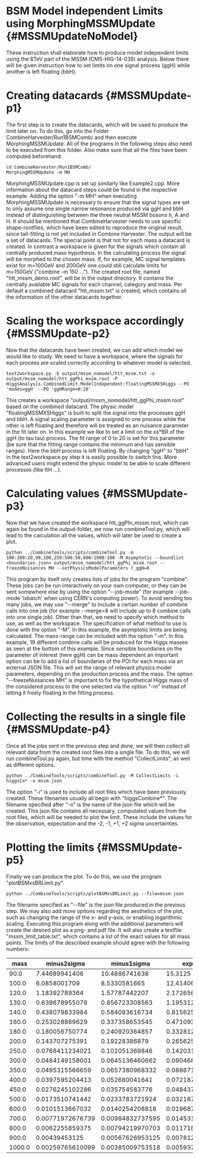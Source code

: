 BSM Model independent Limits using MorphingMSSMUpdate {#MSSMUpdateNoModel}
=================================================================

These instruction shall elaborate how to produce model independent limits using the 8TeV part of the MSSM (CMS-HIG-14-039) analysis. Below there will be given instruction how to set limits on one signal process (ggH) while another is left floating (bbH).

Creating datacards {#MSSMUpdate-p1}
========================

The first step is to create the datacards, which will be used to produce the limit later on. To do this, go into the Folder CombineHarvester/Run1BSMComb/ and then execute MorphingMSSMUpdate. All of the programs in the following steps also need to be executed from this folder. Also make sure that all the files have been computed beforehand:

    cd CombineHarvester/Run1BSMComb/
    MorphingMSSMUpdate -m MH

MorphingMSSMUpdate.cpp is set up similarly like Example2.cpp. More information about the datacard steps could be found in the respective example. Adding the option "-m MH" when executing MorphingMSSMUpdate is necessary to ensure that the signal types are set to only assume one single narrow resonance produced via ggH and bbH instead of distinguishing between the three neutral MSSM bosons h, A and H.
It should be mentioned that CombineHarvester needs to use specific shape-rootfiles, which have been edited to reproduce the original result, since tail-fitting is not yet included in Combine Harvester.
The output will be a set of datacards. The special point is that not for each mass a datacard is created. In contrast a workspace is given for the signals which contain all centrally produced mass hypothesis. In the calculating process the signal will be morphed to the chosen mass. If, for example, MC signal templates exist for m=100GeV and 200GeV one could still calculate limits for m=150GeV ("combine -m 150 ..."). The created root file, named "htt_mssm_demo.root", will be in the output directory. It contains the centrally available MC signals for each channel, category and mass. Per default a combined datacard "htt_mssm.txt" is created, which contains all the information of the other datacards together.

Scaling the workspace accordingly {#MSSMUpdate-p2}
=======================================

Now that the datacards have been created, we can add which model we would like to study. We need to have a workspace, where the signals for each process are scaled correctly according to whatever model is selected.

    text2workspace.py -b output/mssm_nomodel/htt_mssm.txt -o output/mssm_nomodel/htt_ggPhi_mssm.root -P HiggsAnalysis.CombinedLimit.ModelIndependent:floatingMSSMXSHiggs --PO 'modes=ggH' --PO 'ggHRange=0:20'

This creates a workspace "output/mssm_nomodel/htt_ggPhi_mssm.root" based on the combined datacard. The physic model "floatingMSSMXSHiggs" is built to split the signal into the processes ggH and bbH. A signal scaling parameter is assigned to one process while the other is left floating and therefore will be treated as an nuisance parameter in the fit later on. In this example we like to set a limit on the xs*BR of the ggH (to tau tau) process. The fit range of 0 to 20 is set for this parameter (be sure that the fitting range contains the minimum and has sensible ranges). Here the bbH process is left floating. By changing "ggH" to "bbH" in the text2workspace.py step it is easily possible to switch this.
More advanced users might extend the physic model to be able to scale different processes (like ttH ...).


Calculating values {#MSSMUpdate-p3}
========================

Now that we have created the workspace htt_ggPhi_mssm.root, which can again be found in the output-folder, we now run combineTool.py, which will lead to the calculation all the values, which will later be used to create a plot.

    python ../CombineTools/scripts/combineTool.py -m 100:200:20,90,100,250:500:50,600:1000:100 -M Asymptotic --boundlist <boundaries.json> output/mssm_nomodel/htt_ggPhi_mssm.root --freezeNuisances MH --setPhysicsModelParameters r_ggH=0

This program by itself only creates lists of jobs for the program "combine". These jobs can be run interactively on your own computer, or they can be sent somewhere else by using the option "--job-mode" (for example --job-mode 'lxbatch' when using CERN's computing power). To avoid sending too many jobs, we may use "--merge" to include a certain number of combine calls into one job (for example --merge=8 will include up to 8 combine calls into one single job).
Other than that, we need to specify which method to use, as well as the workspace. The specification of what method to use is done with the option "-M". In this example, the asymptotic limits are being calculated. The mass-range can be included with the option "-m". In this example, 19 different combine calls will be produced for the Higgs masses as seen at the bottom of this example. Since sensible boundaries on the parameter of interest (here ggH) can be mass dependent an important option can be to add a list of boundaries of the POI for each mass via an external JSON file. This will set the range of relevant physics model parameters, depending on the production process and the mass.
The option "--freezeNuisances MH" is important to fix the hypothetical Higgs mass of the considered process to the one selected via the option "-m" instead of letting it freely floating in the fitting process.


Collecting the results in a single file {#MSSMUpdate-p4}
=============================================

Once all the jobs sent in the previous step and done, we will then collect all relevant data from the created root files into a single file. To do this, we will run combineTool.py again, but time with the method "CollectLimits", as well as different options.

    python ../CombineTools/scripts/combineTool.py -M CollectLimits -i higgsCo* -o mssm.json

The option "-i" is used to include all root files which have been previously created. These filenames usually all begin with "higgsCombine*". The filename specified after "-o" is the name of the json file which will be created. This json file contains all necessary, computated values from the root files, which will be needed to plot the limit. These include the values for the observation, expectation and the -2, -1, +1, +2 sigma uncertainties.


Plotting the limits {#MSSMUpdate-p5}
=========================

Finally we can produce the plot. To do this, we use the program "plotBSMxsBRLimit.py".

    python ../CombineTools/scripts/plotBSMxsBRLimit.py --file=mssm.json

The filename specified as "--file" is the json file produced in the previous step. We may also add more options regarding the aesthetics of the plot, such as changing the range of the x- and y-axis, or enabling logarithmic scaling. Executing this program along with the additional parameters will create the desired plot as a png- and pdf file. It will also create a textfile "mssm_limit_table.txt", which contains a list of the exact values for all mass points.
The limits of the described example should agree with the following numbers: 

|  mass  |   minus2sigma    |   minus1sigma    |     expected     |    plus1sigma    |    plus2sigma   |      observed     |
|--------|------------------|------------------|------------------|------------------|-----------------|-------------------|
|   90.0 |    7.44689941406 |    10.4886741638 |          15.3125 |    22.3316726685 |   31.1344871521 |     21.4247200433 |
|  100.0 |     6.0858001709 |     8.5330581665 |       12.4140625 |    18.1046066284 |   25.0876998901 |     17.6605401733 |
|  120.0 |    1.18392789364 |    1.57787442207 |    2.17265629768 |    3.03002619743 |   4.02200269699 |     2.97035384799 |
|  130.0 |   0.639678955078 |   0.856723308563 |        1.1953125 |    1.68129837513 |    2.2536046505 |     1.59457176432 |
|  140.0 |   0.438079833984 |   0.584083616734 |   0.815625011921 |    1.14398777485 |   1.52501606941 |     0.94770346896 |
|  160.0 |   0.253028869629 |   0.337358653545 |    0.47109374404 |   0.660751521587 |  0.886857688427 |    0.460536925886 |
|  180.0 |   0.180056750774 |   0.240920364857 |   0.332812488079 |   0.466799587011 |  0.626536250114 |    0.302229212372 |
|  200.0 |   0.143707275391 |    0.19228386879 |         0.265625 |   0.370445460081 |   0.49172270298 |    0.227834272278 |
|  250.0 |  0.0768411234021 |   0.102051369846 |   0.142031252384 |   0.198079377413 |  0.264753729105 |    0.117494322717 |
|  300.0 |  0.0484149158001 |  0.0645136460662 |   0.090468749404 |   0.126169368625 |  0.168638512492 |     0.06854323815 |
|  350.0 |  0.0495315566659 |  0.0657380968332 |  0.0886718779802 |   0.118715122342 |  0.152319088578 |   0.0842439601436 |
|  400.0 |  0.0397595204413 |   0.052680041641 |  0.0721874982119 |  0.0972210913897 |   0.12731602788 |   0.0725939537161 |
|  450.0 |  0.0276245102286 |   0.035754583776 |  0.0484374985099 |    0.06581415236 |  0.086501725018 |   0.0503201500801 |
|  500.0 |  0.0173510741442 |  0.0233783721924 |  0.0321874991059 |  0.0452741757035 | 0.0613017454743 |   0.0379442905513 |
|  600.0 |  0.0101513667032 |  0.0140254208818 |   0.019687499851 |    0.02816282399 | 0.0385656952858 |   0.0255840519774 |
|  700.0 | 0.00771972676739 | 0.00984832737595 |  0.0145312501118 |  0.0205551572144 | 0.0290479976684 |   0.0209467474855 |
|  800.0 |  0.0062255859375 | 0.00794219970703 |       0.01171875 |  0.0165767390281 | 0.0222346615046 |   0.0163398869015 |
|  900.0 |    0.00439453125 | 0.00567626953125 |        0.0078125 |  0.0113002872095 | 0.0163606926799 |   0.0107711296097 |
| 1000.0 | 0.00259765610099 | 0.00385009753518 | 0.00593749992549 | 0.00858821813017 | 0.0124341268092 | 0.008082145785341 |
